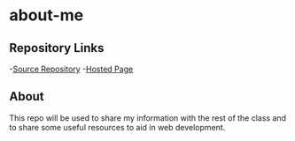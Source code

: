 # about-me

## Repository Links

-[Source Repository](https://github.com/tanibi/about-me)
-[Hosted Page](https://tanibi.github.io/about-me/)

## About
This repo will be used to share my information with the rest of the class and to share some useful resources to aid in web development.
